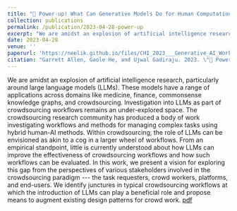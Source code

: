 ```yaml
---
title: "🍄 Power-up! What Can Generative Models Do for Human Computation Workflows?"
collection: publications
permalink: /publication/2023-04-28-power-up
excerpt: "We are amidst an explosion of artificial intelligence research, particularly around large language models (LLMs). These models have a range of applications across domains like medicine, finance, commonsense knowledge graphs, and crowdsourcing. Investigation into LLMs as part of crowdsourcing workflows remains an under-explored space. The crowdsourcing research community has produced a body of work investigating workflows and methods for managing complex tasks using hybrid human-AI methods. Within crowdsourcing, the role of LLMs can be envisioned as akin to a cog in a larger wheel of workflows. From an empirical standpoint, little is currently understood about how LLMs can improve the effectiveness of crowdsourcing workflows and how such workflows can be evaluated. In this work, we present a vision for exploring this gap from the perspectives of various stakeholders involved in the crowdsourcing paradigm --- the task requesters, crowd workers, platforms, and end-users. We identify junctures in typical crowdsourcing workflows at which the introduction of LLMs can play a beneficial role and propose means to augment existing design patterns for crowd work."
date: 2023-04-28
venue: ''
paperurl: 'https://neelik.github.io/files/CHI_2023___Generative_AI_Workshop.pdf'
citation: "Garrett Allen, Gaole He, and Ujwal Gadiraju. 2023. \"🍄 Power-up! What Can Generative Models Do for Human Computation Workflows?\". <i>Presented at the Generative AI and HCI Workshop at CHI'23: ACM CHI Conference on Human Factors in Computing Systems</i>"
---
```

We are amidst an explosion of artificial intelligence research, particularly around large language models (LLMs). These models have a range of applications across domains like medicine, finance, commonsense knowledge graphs, and crowdsourcing. Investigation into LLMs as part of crowdsourcing workflows remains an under-explored space. The crowdsourcing research community has produced a body of work investigating workflows and methods for managing complex tasks using hybrid human-AI methods. Within crowdsourcing, the role of LLMs can be envisioned as akin to a cog in a larger wheel of workflows. From an empirical standpoint, little is currently understood about how LLMs can improve the effectiveness of crowdsourcing workflows and how such workflows can be evaluated. In this work, we present a vision for exploring this gap from the perspectives of various stakeholders involved in the crowdsourcing paradigm --- the task requesters, crowd workers, platforms, and end-users. We identify junctures in typical crowdsourcing workflows at which the introduction of LLMs can play a beneficial role and propose means to augment existing design patterns for crowd work. [pdf](https://neelik.github.io/files/CHI_2023___Generative_AI_Workshop.pdf)
